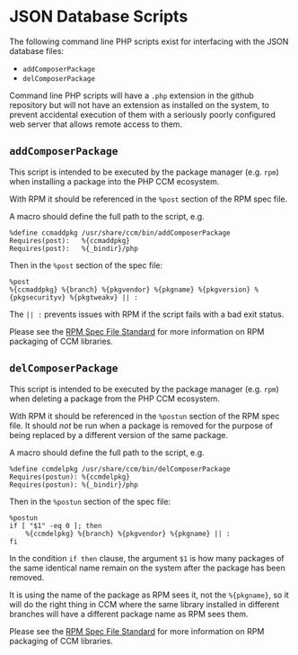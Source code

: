 JSON Database Scripts
=====================

The following command line PHP scripts exist for interfacing with the JSON
database files:

* `addComposerPackage`
* `delComposerPackage`

Command line PHP scripts will have a `.php` extension in the github repository
but will not have an extension as installed on the system, to prevent
accidental execution of them with a seriously poorly configured web server that
allows remote access to them.


`addComposerPackage`
--------------------

This script is intended to be executed by the package manager (e.g. `rpm`) when
installing a package into the PHP CCM ecosystem.

With RPM it should be referenced in the `%post` section of the RPM spec file.

A macro should define the full path to the script, e.g.

    %define ccmaddpkg /usr/share/ccm/bin/addComposerPackage
    Requires(post):   %{ccmaddpkg}
    Requires(post):   %{_bindir}/php

Then in the `%post` section of the spec file:

    %post
    %{ccmaddpkg} %{branch} %{pkgvendor} %{pkgname} %{pkgversion} %{pkgsecurityv} %{pkgtweakv} || :

The `|| :` prevents issues with RPM if the script fails with a bad exit status.

Please see the [RPM Spec File Standard](https://github.com/AliceWonderMiscreations/php-ccm/blob/master/RPM_SPEC.md)
for more information on RPM packaging of CCM libraries.


`delComposerPackage`
--------------------

This script is intended to be executed by the package manager (e.g. `rpm`) when
deleting a package from the PHP CCM ecosystem.

With RPM it should be referenced in the `%postun` section of the RPM spec file.
It should *not* be run when a package is removed for the purpose of being
replaced by a different version of the same package.

A macro should define the full path to the script, e.g.

    %define ccmdelpkg /usr/share/ccm/bin/delComposerPackage
    Requires(postun): %{ccmdelpkg}
    Requires(postun): %{_bindir}/php

Then in the `%postun` section of the spec file:

    %postun
    if [ "$1" -eq 0 ]; then
        %{ccmdelpkg} %{branch} %{pkgvendor} %{pkgname} || :
    fi

In the condition `if then` clause, the argument `$1` is how many packages of
the same identical name remain on the system after the package has been
removed.

It is using the name of the package as RPM sees it, not the `%{pkgname}`, so
it will do the right thing in CCM where the same library installed in
different branches will have a different package name as RPM sees them.

Please see the [RPM Spec File Standard](https://github.com/AliceWonderMiscreations/php-ccm/blob/master/RPM_SPEC.md)
for more information on RPM packaging of CCM libraries.